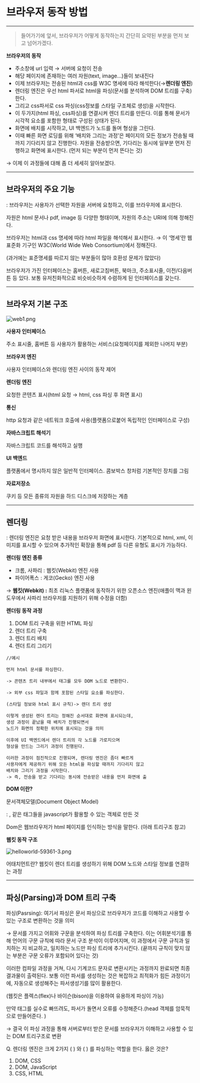 # 브라우저 동작 방법

---

> 들어가기에 앞서, 브라우저가 어떻게 동작하는지 간단히 요약된 부분을 먼저 보고 넘어가겠다.
> 

**브라우저의 동작**

- 주소창에 url 입력 → 서버에 요청이 전송
- 해당 페이지에 존재하는 여러 자원(text, image…)들이 보내진다
- 이제 브라우저는 전송된 html과 css를 W3C 명세에 따라 해석한다(→**렌더링 엔진**)
- 렌더링 엔진은 우선 html 파서로 html을 파싱(문서를 분석하며 DOM 트리를 구축)한다.
- 그리고 css파서로 css 파싱(css정보를 스타일 구조체로 생성)을 시작한다.
- 이 두가지(html 파싱, css파싱)를 연결시켜 렌더 트리를 만든다. 이를 통해 문서가 시각적 요소를 포함한 형태로 구성된 상태가 된다.
- 화면에 배치를 시작하고,  UI 백엔드가 노드를 돌며 형상을 그린다.
- 이때 빠른 화면 로딩를 위해 ‘배치와 그리는 과정’은 페이지의 모든 정보가 전송될 때까지 기다리지 않고 진행한다. 자원을 전송받으면, 기다리는 동시에 일부분 먼저 진행하고 화면에 표시한다. (먼저 되는 부분이 먼저 뜬다는 것)

→ 이제 이 과정들에 대해 좀 더 세세히 알아보겠다.

---

## 브라우저의 주요 기능

: 브라우저는 사용자가 선택한 자원을 서버에 요청하고, 이를 브라우저에 표시한다.

자원은 html 문서나 pdf, image 등 다양한 형태이며, 자원의 주소는 URI에 의해 정해진다.

브라우저는 html과 css 명세에 따라 html 파일을 해석해서 표시한다.  → 이 ‘명세’란 웹 표준화 기구인 W3C(World Wide Web Consortium)에서 정해진다.

(과거에는 표준명세를 따르지 않는 부분들이 많아 호환성 문제가 많았다)

브라우저가 가진 인터페이스는 홈버튼, 새로고침버튼, 북마크, 주소표시줄, 이전/다음버튼 등 있다. 보통 유저친화적으로 비슷비슷하게 수렴하게 된 인터페이스를 갖는다. 

---

## 브라우저 기본 구조

![web1.png](https://prod-files-secure.s3.us-west-2.amazonaws.com/f08f4b84-05e4-4904-836b-ce80bb3ae186/35a16bf5-cfce-438f-b7e3-0acb259fe04f/web1.png)

**사용자 인터페이스**

주소 표시줄, 홈버튼 등 사용자가 활용하는 서비스(요청페이지를 제외한 나머지 부분)

**브라우저 엔진**

사용자 인터페이스와 렌더링 엔진 사이의 동작 제어

**렌더링 엔진**

요청한 콘텐츠 표시(html 요청 → html, css 파싱 후 화면 표시)

**통신**

http 요청과 같은 네트워크 호출에 사용(플랫폼으로붙어 독립적인 인터페이스로 구성)

**자바스크립트 해석기**

자바스크립트 코드를 해석하고 실행

**UI 백엔드**

플랫폼에서 명시하지 않은 일반적 인터페이스. 콤보박스 창처럼 기본적인 장치를 그림

**자료저장소**

쿠키 등 모든 종류의 자원을 하드 디스크에 저장하는 계층

---

## 렌더링

: 렌더링 엔진은 요청 받은 내용을 브라우저 화면에 표시한다. 기본적으로 html, xml, 이미지를 표시할 수 있으며 추가적인 확장을 통해 pdf 등 다른 유형도 표시가 가능하다.

**렌더링 엔진 종류**

- 크롬, 사파리 : 웹킷(Webkit) 엔진 사용
- 파이어폭스 : 게코(Gecko) 엔진 사용

→ **웹킷(Webkit) :**  최초 리눅스 플랫폼에 동작하기 위한 오픈소스 엔진(애플이 맥과 윈도우에서 사파리 브라우저를 지원하기 위해 수정을 더함)

**렌더링 동작 과정**

1. DOM 트리 구축을 위한 HTML 파싱
2. 렌더 트리 구축
3. 렌더 트리 배치
4. 렌더 트리 그리기

```
//예시

먼저 html 문서를 파싱한다.

-> 콘텐츠 트리 내부에서 태그를 모두 DOM 노드로 변환한다.

-> 외부 css 파일과 함께 포함된 스타일 요소를 파싱한다.

(스타일 정보와 html 표시 규칙)-> 렌더 트리 생성

이렇게 생성된 렌더 트리는 정해진 순서대로 화면에 표시되는데, 
생성 과정이 끝났을 때 배치가 진행되면서 
노드가 화면의 정확한 위치에 표시되는 것을 의미

이후에 UI 백엔드에서 렌더 트리의 각 노드를 가로지으며 
형상을 만드는 그리기 과정이 진행된다.

이러한 과정이 점진적으로 진행되며, 렌더링 엔진은 좀더 빠르게 
사용자에게 제공하기 위해 모든 html을 파싱할 때까지 기다리지 않고 
배치와 그리기 과정을 시작한다. 
-> 즉, 전송을 받고 기다리는 동시에 전송받은 내용을 먼저 화면에 출
```

**DOM 이란?**

문서객체모델(Document Object Model)

: <html>, <body> 같은 태그들을 javascript가 활용할 수 있는 객체로 만든 것

Dom은 웹브라우저가 html 페이지를 인식하는 방식을 말한다. (아래 트리구조 참고)

**웹킷 동작 구조**

![helloworld-59361-3.png](https://prod-files-secure.s3.us-west-2.amazonaws.com/f08f4b84-05e4-4904-836b-ce80bb3ae186/e13a14c7-2261-4feb-8088-a04e2c8f0613/helloworld-59361-3.png)

어태치먼트란? 웹킷이 렌더 트리를 생성하기 위해 DOM 노드와 스타일 정보를 연결하는 과정

---

## 파싱(Parsing)과 DOM 트리 구축

파싱(Pasrsing): 여기서 파싱은 문서 파싱으로 브라우저가 코드를 이해하고 사용할 수 있는 구조로 변환하는 것을 의미

→ 문서를 가지고 어휘와 구문을 분석하여 파싱 트리를 구축한다. 이는 어휘분석기를 통해 언어의 구문 규칙에 따라 문서 구조 분석이 이루어지며, 이 과정에서 구문 규칙과 일치하는 지 비교하고, 일치하는 노드만 파싱 트리에 추가시킨다. (끝까지 규칙이 맞지 않는 부분은 구문 오류가 포함되어 있다는 것)

이러한 컴파일 과정을 거쳐, 다시 기계코드 문자로 변환시키는 과정까지 완료되면 최종 결과물이 출력된다. 보통 이런 파서를 생성하는 것은 복잡하고 최적화가 힘든 과정이기에, 자동으로 생성해주는 파서생성기를 많이 활용한다.

(웹킷은 플렉스(flex)나 바이슨(bison)을 이용하여 유용하게 파싱이 가능)

만약 <head> 태그를 실수로 빠뜨려도, 파서가 돌면서 오류를 수정해준다.(head 객체를 암묵적으로 만들어준다. )

→ 결국 이 파싱 과정을 통해 서버로부터 받은 문서를 브라우저가 이해하고 사용할 수 있는 DOM 트리구조로 변환

Q. 렌더링 엔진은 크게 2가지 (  ) 와 (  ) 를 파싱하는 역할을 한다. 옳은 것은?

1. DOM, CSS
2. DOM, JavaScript
3. CSS, HTML